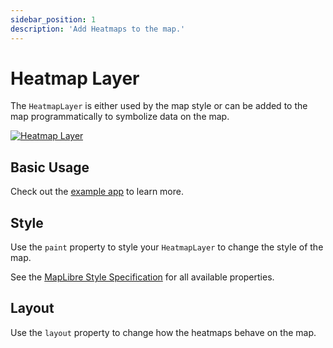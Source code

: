 ```yaml
---
sidebar_position: 1
description: 'Add Heatmaps to the map.'
---
```


# Heatmap Layer

The `HeatmapLayer` is either used by the map style or can be added to the map
programmatically to symbolize data on the map.

[![Heatmap Layer](/img/layers/heatmap_layer.jpg)](/demo/#/layers/heatmap)

## Basic Usage

Check out
the [example app](https://github.com/josxha/flutter-maplibre/blob/main/example/lib/layers_heatmap_page.dart)
to learn more.

## Style

Use the `paint` property to style your `HeatmapLayer` to change the style of the
map.

See
the [MapLibre Style Specification](https://maplibre.org/maplibre-style-spec/layers/#heatmap)
for all available properties.

## Layout

Use the `layout` property to change how the
heatmaps behave on the map.